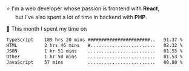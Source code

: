 ⭐ I'm a web developer whose passion is frontend with <b>React</b>,<br/>
&nbsp; &nbsp; &nbsp; but I've also spent a lot of time in backend with <b>PHP</b>.

📅 This month I spent my time on

<!--START_SECTION:waka-->

```txt
TypeScript    109 hrs 20 mins #######################..   91.37 %
HTML          2 hrs 46 mins   #........................   02.32 %
JSON          1 hr 51 mins    .........................   01.55 %
Other         1 hr 50 mins    .........................   01.53 %
JavaScript    57 mins         .........................   00.80 %
```

<!--END_SECTION:waka-->
